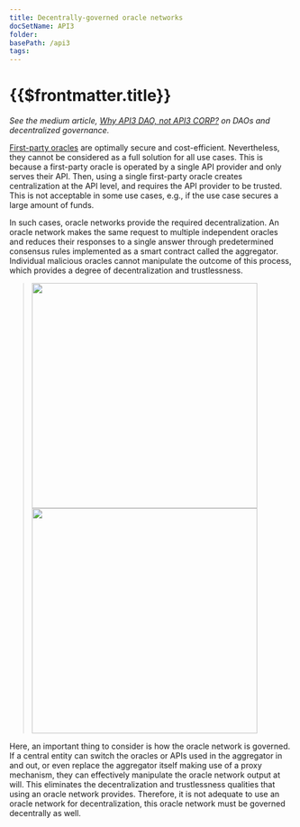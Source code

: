 ```yaml
---
title: Decentrally-governed oracle networks
docSetName: API3
folder:
basePath: /api3
tags:
---
```


# {{$frontmatter.title}}

<TOC class="table-of-contents" :include-level="[2,3]" />

_See the medium article,
[Why API3 DAO, not API3 CORP?](https://medium.com/api3/why-api3-dao-not-api3-corp-2dde51c537c1)
on DAOs and decentralized governance._

[First-party oracles](./first-party-oracles.md) are optimally secure and
cost-efficient. Nevertheless, they cannot be considered as a full solution for
all use cases. This is because a first-party oracle is operated by a single API
provider and only serves their API. Then, using a single first-party oracle
creates centralization at the API level, and requires the API provider to be
trusted. This is not acceptable in some use cases, e.g., if the use case secures
a large amount of funds.

In such cases, oracle networks provide the required decentralization. An oracle
network makes the same request to multiple independent oracles and reduces their
responses to a single answer through predetermined consensus rules implemented
as a smart contract called the aggregator. Individual malicious oracles cannot
manipulate the outcome of this process, which provides a degree of
decentralization and trustlessness.

> <img src="../assets/images/central-governance.png" width="400px"/>
> <br/>
> <img src="../assets/images/decentral-governance.png" width="400px"/>

Here, an important thing to consider is how the oracle network is governed. If a
central entity can switch the oracles or APIs used in the aggregator in and out,
or even replace the aggregator itself making use of a proxy mechanism, they can
effectively manipulate the oracle network output at will. This eliminates the
decentralization and trustlessness qualities that using an oracle network
provides. Therefore, it is not adequate to use an oracle network for
decentralization, this oracle network must be governed decentrally as well.
